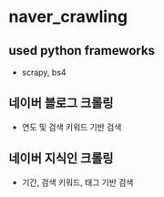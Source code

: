 # naver_crawling

## used python frameworks
- scrapy, bs4

## 네이버 블로그 크롤링
- 연도 및 검색 키워드 기반 검색

## 네이버 지식인 크롤링
- 기간, 검색 키워드, 태그 기반 검색
